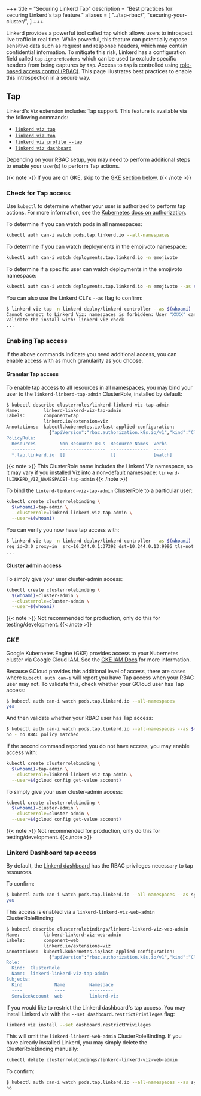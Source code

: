 +++
title = "Securing Linkerd Tap"
description = "Best practices for securing Linkerd's tap feature."
aliases = [
  "../tap-rbac/",
  "securing-your-cluster/",
]
+++

Linkerd provides a powerful tool called `tap` which allows users
to introspect live traffic in real time. While powerful, this feature can 
potentially expose sensitive data such as request and response headers, which may 
contain confidential information. To mitigate this risk, Linkerd has a configuration 
field called `tap.ignoreHeaders` which can be used to exclude specific headers from 
being captures by `tap`. Access to `tap` is controlled using 
[role-based access control (RBAC)](https://kubernetes.io/docs/reference/access-authn-authz/rbac/).
This page illustrates best practices to enable this introspection in a secure
way.

## Tap

Linkerd's Viz extension includes Tap support. This feature is available via the
following commands:

- [`linkerd viz tap`](../../reference/cli/viz/#tap)
- [`linkerd viz top`](../../reference/cli/viz/#top)
- [`linkerd viz profile --tap`](../../reference/cli/viz/#profile)
- [`linkerd viz dashboard`](../../reference/cli/viz/#dashboard)

Depending on your RBAC setup, you may need to perform additional steps to enable
your user(s) to perform Tap actions.

{{< note >}}
If you are on GKE, skip to the [GKE section below](#gke).
{{< /note >}}

### Check for Tap access

Use `kubectl` to determine whether your user is authorized to perform tap
actions. For more information, see the
[Kubernetes docs on authorization](https://kubernetes.io/docs/reference/access-authn-authz/authorization/#checking-api-access).

To determine if you can watch pods in all namespaces:

```bash
kubectl auth can-i watch pods.tap.linkerd.io --all-namespaces
```

To determine if you can watch deployments in the emojivoto namespace:

```bash
kubectl auth can-i watch deployments.tap.linkerd.io -n emojivoto
```

To determine if a specific user can watch deployments in the emojivoto namespace:

```bash
kubectl auth can-i watch deployments.tap.linkerd.io -n emojivoto --as $(whoami)
```

You can also use the Linkerd CLI's `--as` flag to confirm:

```bash
$ linkerd viz tap -n linkerd deploy/linkerd-controller --as $(whoami)
Cannot connect to Linkerd Viz: namespaces is forbidden: User "XXXX" cannot list resource "namespaces" in API group "" at the cluster scope
Validate the install with: linkerd viz check
...
```

### Enabling Tap access

If the above commands indicate you need additional access, you can enable access
with as much granularity as you choose.

#### Granular Tap access

To enable tap access to all resources in all namespaces, you may bind your user
to the `linkerd-linkerd-tap-admin` ClusterRole, installed by default:

```bash
$ kubectl describe clusterroles/linkerd-linkerd-viz-tap-admin
Name:         linkerd-linkerd-viz-tap-admin
Labels:       component=tap
              linkerd.io/extension=viz
Annotations:  kubectl.kubernetes.io/last-applied-configuration:
                {"apiVersion":"rbac.authorization.k8s.io/v1","kind":"ClusterRole","metadata":{"annotations":{},"labels":{"component=tap...
PolicyRule:
  Resources         Non-Resource URLs  Resource Names  Verbs
  ---------         -----------------  --------------  -----
  *.tap.linkerd.io  []                 []              [watch]
```

{{< note >}}
This ClusterRole name includes the Linkerd Viz namespace, so it may vary if you
installed Viz into a non-default namespace:
`linkerd-[LINKERD_VIZ_NAMESPACE]-tap-admin`
{{< /note >}}

To bind the `linkerd-linkerd-viz-tap-admin` ClusterRole to a particular user:

```bash
kubectl create clusterrolebinding \
  $(whoami)-tap-admin \
  --clusterrole=linkerd-linkerd-viz-tap-admin \
  --user=$(whoami)
```

You can verify you now have tap access with:

```bash
$ linkerd viz tap -n linkerd deploy/linkerd-controller --as $(whoami)
req id=3:0 proxy=in  src=10.244.0.1:37392 dst=10.244.0.13:9996 tls=not_provided_by_remote :method=GET :authority=10.244.0.13:9996 :path=/ping
...
```

#### Cluster admin access

To simply give your user cluster-admin access:

```bash
kubectl create clusterrolebinding \
  $(whoami)-cluster-admin \
  --clusterrole=cluster-admin \
  --user=$(whoami)
```

{{< note >}}
Not recommended for production, only do this for testing/development.
{{< /note >}}

### GKE

Google Kubernetes Engine (GKE) provides access to your Kubernetes cluster via
Google Cloud IAM. See the
[GKE IAM Docs](https://cloud.google.com/kubernetes-engine/docs/how-to/iam) for
more information.

Because GCloud provides this additional level of access, there are cases where
`kubectl auth can-i` will report you have Tap access when your RBAC user may
not. To validate this, check whether your GCloud user has Tap access:

```bash
$ kubectl auth can-i watch pods.tap.linkerd.io --all-namespaces
yes
```

And then validate whether your RBAC user has Tap access:

```bash
$ kubectl auth can-i watch pods.tap.linkerd.io --all-namespaces --as $(gcloud config get-value account)
no - no RBAC policy matched
```

If the second command reported you do not have access, you may enable access
with:

```bash
kubectl create clusterrolebinding \
  $(whoami)-tap-admin \
  --clusterrole=linkerd-linkerd-viz-tap-admin \
  --user=$(gcloud config get-value account)
```

To simply give your user cluster-admin access:

```bash
kubectl create clusterrolebinding \
  $(whoami)-cluster-admin \
  --clusterrole=cluster-admin \
  --user=$(gcloud config get-value account)
```

{{< note >}}
Not recommended for production, only do this for testing/development.
{{< /note >}}

### Linkerd Dashboard tap access

By default, the [Linkerd dashboard](../../features/dashboard/) has the RBAC
privileges necessary to tap resources.

To confirm:

```bash
$ kubectl auth can-i watch pods.tap.linkerd.io --all-namespaces --as system:serviceaccount:linkerd-viz:web
yes
```

This access is enabled via a `linkerd-linkerd-viz-web-admin` ClusterRoleBinding:

```bash
$ kubectl describe clusterrolebindings/linkerd-linkerd-viz-web-admin
Name:         linkerd-linkerd-viz-web-admin
Labels:       component=web
              linkerd.io/extensions=viz
Annotations:  kubectl.kubernetes.io/last-applied-configuration:
                {"apiVersion":"rbac.authorization.k8s.io/v1","kind":"ClusterRoleBinding","metadata":{"annotations":{},"labels":{"component=web...
Role:
  Kind:  ClusterRole
  Name:  linkerd-linkerd-viz-tap-admin
Subjects:
  Kind            Name         Namespace
  ----            ----         ---------
  ServiceAccount  web          linkerd-viz
```

If you would like to restrict the Linkerd dashboard's tap access. You may
install Linkerd viz with the `--set dashboard.restrictPrivileges` flag:

```bash
linkerd viz install --set dashboard.restrictPrivileges
```

This will omit the `linkerd-linkerd-web-admin` ClusterRoleBinding. If you have
already installed Linkerd, you may simply delete the ClusterRoleBinding
manually:

```bash
kubectl delete clusterrolebindings/linkerd-linkerd-viz-web-admin
```

To confirm:

```bash
$ kubectl auth can-i watch pods.tap.linkerd.io --all-namespaces --as system:serviceaccount:linkerd-viz:web
no
```
